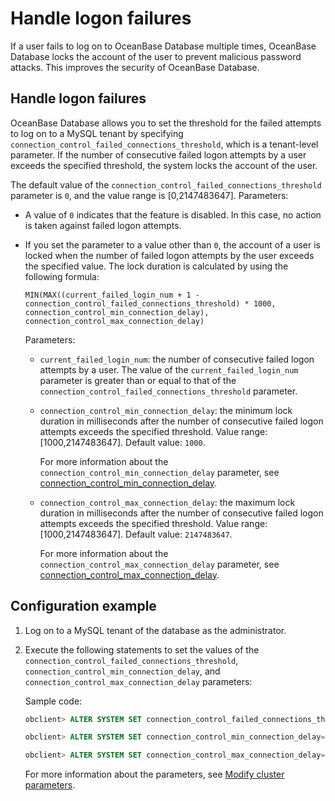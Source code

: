 # Handle logon failures

If a user fails to log on to OceanBase Database multiple times, OceanBase Database locks the account of the user to prevent malicious password attacks. This improves the security of OceanBase Database.

## Handle logon failures

OceanBase Database allows you to set the threshold for the failed attempts to log on to a MySQL tenant by specifying `connection_control_failed_connections_threshold`, which is a tenant-level parameter. If the number of consecutive failed logon attempts by a user exceeds the specified threshold, the system locks the account of the user.

The default value of the `connection_control_failed_connections_threshold` parameter is `0`, and the value range is \[0,2147483647\].  Parameters:

* A value of `0` indicates that the feature is disabled. In this case, no action is taken against failed logon attempts.

* If you set the parameter to a value other than `0`, the account of a user is locked when the number of failed logon attempts by the user exceeds the specified value. The lock duration is calculated by using the following formula:

   `MIN(MAX((current_failed_login_num + 1 - connection_control_failed_connections_threshold) * 1000, connection_control_min_connection_delay), connection_control_max_connection_delay)`

   Parameters:

   * `current_failed_login_num`: the number of consecutive failed logon attempts by a user. The value of the `current_failed_login_num` parameter is greater than or equal to that of the `connection_control_failed_connections_threshold` parameter.

   * `connection_control_min_connection_delay`: the minimum lock duration in milliseconds after the number of consecutive failed logon attempts exceeds the specified threshold. Value range: \[1000,2147483647\]. Default value: `1000`.

      For more information about the `connection_control_min_connection_delay` parameter, see [connection_control_min_connection_delay](../../../../../5.system-reference/1.system-configuration-items/4.tenant-level-configuration-items/6.connection_control_min_connection_delay.md).

   * `connection_control_max_connection_delay`: the maximum lock duration in milliseconds after the number of consecutive failed logon attempts exceeds the specified threshold. Value range: \[1000,2147483647\]. Default value: `2147483647`.

      For more information about the `connection_control_max_connection_delay` parameter, see [connection_control_max_connection_delay](../../../../../5.system-reference/1.system-configuration-items/4.tenant-level-configuration-items/7.connection_control_max_connection_delay.md).

## Configuration example

1. Log on to a MySQL tenant of the database as the administrator.

2. Execute the following statements to set the values of the `connection_control_failed_connections_threshold`, `connection_control_min_connection_delay`, and `connection_control_max_connection_delay` parameters:

   Sample code:

   ```sql
   obclient> ALTER SYSTEM SET connection_control_failed_connections_threshold=5;

   obclient> ALTER SYSTEM SET connection_control_min_connection_delay=60000;

   obclient> ALTER SYSTEM SET connection_control_max_connection_delay=360000;
   ```

   For more information about the parameters, see [Modify cluster parameters](../../../../../../6.manage/1.cluster-management/3.common-cluster-operations/13.modify-cluster-parameters.md).
